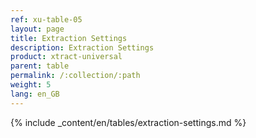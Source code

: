 ```yaml
---
ref: xu-table-05
layout: page
title: Extraction Settings 
description: Extraction Settings
product: xtract-universal
parent: table
permalink: /:collection/:path
weight: 5
lang: en_GB
---
```


{% include _content/en/tables/extraction-settings.md  %}